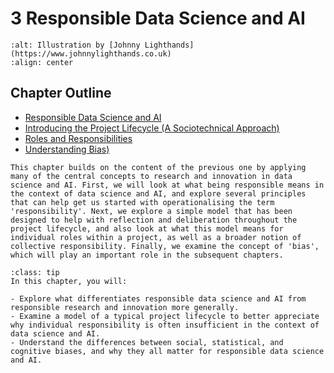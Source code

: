 # 3 Responsible Data Science and AI

```{image} /images/illustrations/ai.png
:alt: Illustration by [Johnny Lighthands](https://www.johnnylighthands.co.uk)
:align: center
```

## Chapter Outline

- [Responsible Data Science and AI](responsible_ds.md)
- [Introducing the Project Lifecycle (A Sociotechnical Approach)](project_lifecycle.md)
- [Roles and Responsibilities](roles_responsibility.md)
- [Understanding Bias)](understanding_bias.md)

```{admonition} Summary
This chapter builds on the content of the previous one by applying many of the central concepts to research and innovation in data science and AI. First, we will look at what being responsible means in the context of data science and AI, and explore several principles that can help get us started with operationalising the term 'responsibility'. Next, we explore a simple model that has been designed to help with reflection and deliberation throughout the project lifecycle, and also look at what this model means for individual roles within a project, as well as a broader notion of collective responsibility. Finally, we examine the concept of 'bias', which will play an important role in the subsequent chapters.
```

```{admonition} Learning Objectives
:class: tip
In this chapter, you will:

- Explore what differentiates responsible data science and AI from responsible research and innovation more generally.
- Examine a model of a typical project lifecycle to better appreciate why individual responsibility is often insufficient in the context of data science and AI.
- Understand the differences between social, statistical, and cognitive biases, and why they all matter for responsible data science and AI.
```
